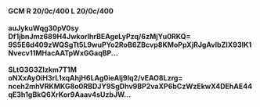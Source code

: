 #### GCM R 20/0c/400 L 20/0c/400
**auJykuWqg30pV0sy**<br/>**Df1jbnJmz689H4JwkorIhrBEAgeLyPzq/6zMjYu0RKQ=**<br/>**9S5E6d409zWQSgTt5L9wuPYo2RoB6ZBcvp8KMoPpXjRJgAvlbZIX93IK1Nvecv11MHacAATpWxGGaqBP...**<br/><br/>
**SLtG3G3ZIzkm7T1M**<br/>**oNXxAyOiH3rL1xqAhjH6LAg0ieAIj9lq2/vEAO8Lzrg=**<br/>**nceh2mhVRKMKG8o0RBDJY9SgDhv9BP2vaXP6bCzWzEkwX4DEhAE44qE3h1gBkQ6XrKor9Aaav4sUzbJW...**